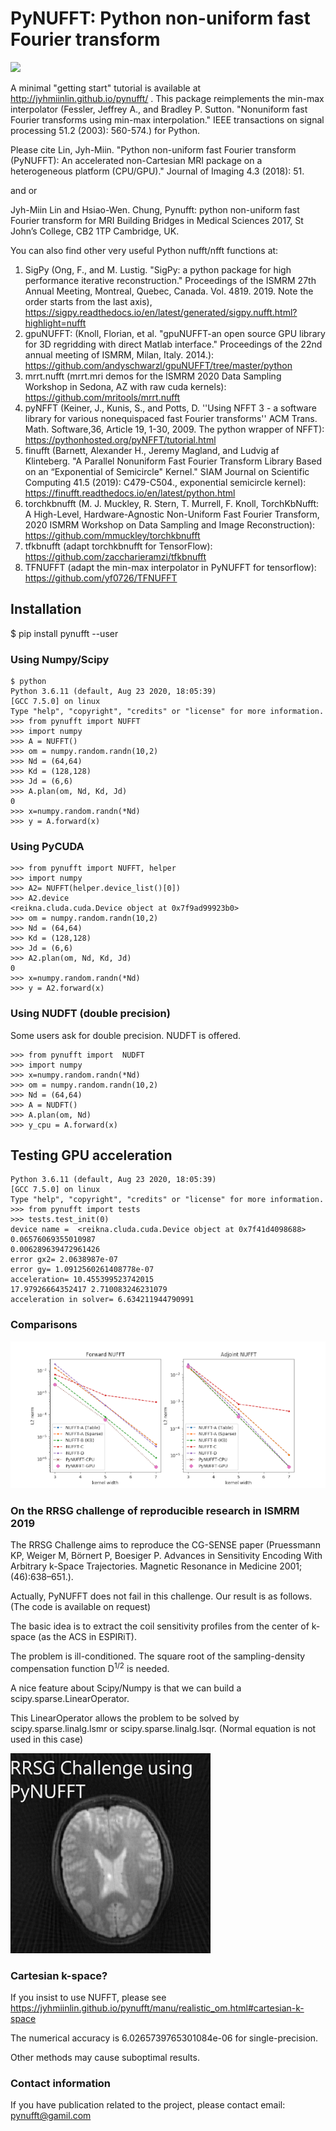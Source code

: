 # PyNUFFT: Python non-uniform fast Fourier transform
![](g5738.jpeg)

A minimal "getting start" tutorial is available at http://jyhmiinlin.github.io/pynufft/ . This package reimplements the min-max interpolator (Fessler, Jeffrey A., and Bradley P. Sutton. "Nonuniform fast Fourier transforms using min-max interpolation." IEEE transactions on signal processing 51.2 (2003): 560-574.) for Python.

Please cite Lin, Jyh-Miin. "Python non-uniform fast Fourier transform (PyNUFFT): An accelerated non-Cartesian MRI package on a heterogeneous platform (CPU/GPU)." Journal of Imaging 4.3 (2018): 51.

and or

Jyh-Miin Lin and Hsiao-Wen. Chung, Pynufft: python non-uniform fast Fourier transform for MRI Building Bridges in Medical Sciences 2017, St John’s College, CB2 1TP Cambridge, UK. 

You can also find other very useful Python nufft/nfft functions at: 

1. SigPy (Ong, F., and M. Lustig. "SigPy: a python package for high performance iterative reconstruction." Proceedings of the ISMRM 27th Annual Meeting, Montreal, Quebec, Canada. Vol. 4819. 2019. Note the order starts from the last axis), https://sigpy.readthedocs.io/en/latest/generated/sigpy.nufft.html?highlight=nufft
2. gpuNUFFT: (Knoll, Florian, et al. "gpuNUFFT-an open source GPU library for 3D regridding with direct Matlab interface." Proceedings of the 22nd annual meeting of ISMRM, Milan, Italy. 2014.): https://github.com/andyschwarzl/gpuNUFFT/tree/master/python
3. mrrt.nufft (mrrt.mri demos for the ISMRM 2020 Data Sampling Workshop in Sedona, AZ with raw cuda kernels): https://github.com/mritools/mrrt.nufft
4. pyNFFT (Keiner, J., Kunis, S., and Potts, D. ''Using NFFT 3 - a software library for various nonequispaced fast Fourier transforms'' ACM Trans. Math. Software,36, Article 19, 1-30, 2009. The python wrapper of NFFT): https://pythonhosted.org/pyNFFT/tutorial.html
5. finufft (Barnett, Alexander H., Jeremy Magland, and Ludvig af Klinteberg. "A Parallel Nonuniform Fast Fourier Transform Library Based on an “Exponential of Semicircle" Kernel." SIAM Journal on Scientific Computing 41.5 (2019): C479-C504., exponential semicircle kernel): https://finufft.readthedocs.io/en/latest/python.html
6. torchkbnufft (M. J. Muckley, R. Stern, T. Murrell, F. Knoll, TorchKbNufft: A High-Level, Hardware-Agnostic Non-Uniform Fast Fourier Transform, 2020 ISMRM Workshop on Data Sampling and Image Reconstruction): https://github.com/mmuckley/torchkbnufft
7. tfkbnufft (adapt torchkbnufft for TensorFlow): https://github.com/zaccharieramzi/tfkbnufft
8. TFNUFFT (adapt the min-max interpolator in PyNUFFT for tensorflow): https://github.com/yf0726/TFNUFFT

## Installation

$ pip install pynufft --user


### Using Numpy/Scipy

```
$ python
Python 3.6.11 (default, Aug 23 2020, 18:05:39) 
[GCC 7.5.0] on linux
Type "help", "copyright", "credits" or "license" for more information.
>>> from pynufft import NUFFT
>>> import numpy
>>> A = NUFFT()
>>> om = numpy.random.randn(10,2)
>>> Nd = (64,64)
>>> Kd = (128,128)
>>> Jd = (6,6)
>>> A.plan(om, Nd, Kd, Jd)
0
>>> x=numpy.random.randn(*Nd)
>>> y = A.forward(x)
```

### Using PyCUDA

```
>>> from pynufft import NUFFT, helper
>>> import numpy
>>> A2= NUFFT(helper.device_list()[0])
>>> A2.device
<reikna.cluda.cuda.Device object at 0x7f9ad99923b0>
>>> om = numpy.random.randn(10,2)
>>> Nd = (64,64)
>>> Kd = (128,128)
>>> Jd = (6,6)
>>> A2.plan(om, Nd, Kd, Jd)
0
>>> x=numpy.random.randn(*Nd)
>>> y = A2.forward(x)
```

### Using NUDFT (double precision)

Some users ask for double precision. 
NUDFT is offered.

```
>>> from pynufft import  NUDFT
>>> import numpy
>>> x=numpy.random.randn(*Nd)
>>> om = numpy.random.randn(10,2)
>>> Nd = (64,64)
>>> A = NUDFT()
>>> A.plan(om, Nd)
>>> y_cpu = A.forward(x)

```


## Testing GPU acceleration

```
Python 3.6.11 (default, Aug 23 2020, 18:05:39) 
[GCC 7.5.0] on linux
Type "help", "copyright", "credits" or "license" for more information.
>>> from pynufft import tests
>>> tests.test_init(0)
device name =  <reikna.cluda.cuda.Device object at 0x7f41d4098688>
0.06576069355010987
0.006289639472961426
error gx2= 2.0638987e-07
error gy= 1.0912560261408778e-07
acceleration= 10.455399523742015
17.97926664352417 2.710083246231079
acceleration in solver= 6.634211944790991
```
### Comparisons

![](Figure_1.png)



### On the RRSG challenge of reproducible research in ISMRM 2019

The RRSG Challenge aims to reproduce the CG-SENSE paper (Pruessmann KP, Weiger M, Börnert P, Boesiger P. Advances in Sensitivity Encoding With Arbitrary k-Space Trajectories.
Magnetic Resonance in Medicine 2001;(46):638–651.).

Actually, PyNUFFT does not fail in this challenge. Our result is as follows. (The code is available on request)

The basic idea is to extract the coil sensitivity profiles from the center of k-space (as the ACS in ESPIRiT).

The problem is ill-conditioned. The square root of the sampling-density compensation function D<sup>1/2</sup> is needed. 

A nice feature about Scipy/Numpy is that we can build a scipy.sparse.LinearOperator.

This LinearOperator allows the problem to be solved by scipy.sparse.linalg.lsmr or scipy.sparse.linalg.lsqr. (Normal equation is not used in this case)

![](with_espirit.png)

### Cartesian k-space?

If you insist to use NUFFT, please see https://jyhmiinlin.github.io/pynufft/manu/realistic_om.html#cartesian-k-space

The numerical accuracy is 6.0265739765301084e-06 for single-precision. 

Other methods may cause suboptimal results.

### Contact information
If you have publication related to the project, please contact
email: pynufft@gamil.com

